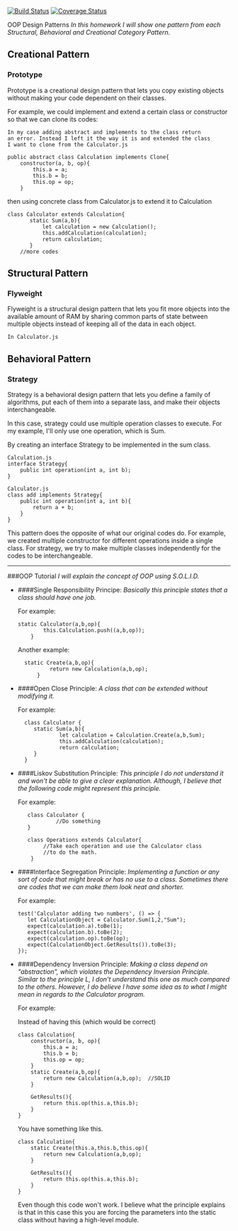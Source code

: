 [![Build Status](https://travis-ci.org/andyrm8052/basic_calculator_OOP.svg?branch=main)](https://travis-ci.org/andyrm8052/basic_calculator_OOP) [![Coverage Status](https://coveralls.io/repos/github/andyrm8052/basic_calculator_OOP/badge.svg?branch=main)](https://coveralls.io/github/andyrm8052/basic_calculator_OOP?branch=main)

OOP Design Patterns
<i>In this homework I will show one pattern from each Structural,
Behavioral and Creational Category Pattern.</i>

## Creational Pattern
### Prototype
Prototype is a creational design pattern that lets you copy 
existing objects without making your code dependent on their 
classes.

For example, we could implement and extend a certain class or
constructor so that we can clone its codes:
```
In my case adding abstract and implements to the class return
an error. Instead I left it the way it is and extended the class
I want to clone from the Calculator.js

public abstract class Calculation implements Clone{
    constructor(a, b, op){
        this.a = a;
        this.b = b;
        this.op = op;
    }

```
then using concrete class from Calculator.js to extend it to Calculation
```
class Calculator extends Calculation{
       static Sum(a,b){
           let calculation = new Calculation();
           this.addCalculation(calculation);
           return calculation;
       }
    //more codes
```

## Structural Pattern
### Flyweight
Flyweight is a structural design pattern that lets you fit 
more objects into the available amount of RAM by sharing 
common parts of state between multiple objects instead of 
keeping all of the data in each object.
```
In Calculator.js
```
## Behavioral Pattern
### Strategy
Strategy is a behavioral design pattern that lets you define 
a family of algorithms, put each of them into a separate 
lass, and make their objects interchangeable.

In this case, strategy could use multiple operation classes to execute.
For my example, I'll only use one operation, which is Sum.

By creating an interface Strategy to be implemented in the sum class.
```
Calculation.js
interface Strategy{
    public int operation(int a, int b);
}

Calculator.js
class add implements Strategy{
    public int operation(int a, int b){
        return a + b;
    }
}

```
This pattern does the opposite of what our original codes do.
For example, we created multiple constructor for different operations
inside a single class. For strategy, we try to make multiple
classes independently for the codes to be interchangeable. 

-----------------------------------------------------------------
###OOP Tutorial
<i>I will explain the concept of OOP using S.O.L.I.D.</i>
<br>
* ####Single Responsibility Principe:
    <i>Basically this principle states that a class should
    have one job.</i>
    
    For example:
    ```
    static Calculator(a,b,op){
            this.Calculation.push((a,b,op));
        }
    ```
    Another example:
    ```
      static Create(a,b,op){
              return new Calculation(a,b,op);
          }
    ```
* ####Open Close Principle:
    <i>A class that can be extended without modifying it.</i>
    
    For example:
    ```
      class Calculator {
         static Sum(a,b){
                 let calculation = Calculation.Create(a,b,Sum);
                 this.addCalculation(calculation);
                 return calculation;
         }
      }
    ```
* ####Liskov Substitution Principle:
    <i>This principle I do not understand it and won't be able to give
    a clear explanation. Although, I believe that the following code might
    represent this principle.</i>
    
    For example:
    
    ```
       class Calculator {
                //Do something    
       }
        
       class Operations extends Calculator{
            //Take each operation and use the Calculator class
            //to do the math.
        }
    ```
* ####Interface Segregation Principle:
    <i>Implementing a function or any sort of code that might break
    or has no use to a class. Sometimes there are codes that we can
    make them look neat and shorter.</i>
    
    For example:
     ```
    test('Calculator adding two numbers', () => {
        let CalculationObject = Calculator.Sum(1,2,"Sum");
        expect(calculation.a).toBe(1);
        expect(calculation.b).toBe(2);
        expect(calculation.op).toBe(op);
        expect(CalculationObject.GetResults()).toBe(3);
    });
     ```
* ####Dependency Inversion Principle:
    <i>Making a class depend on "abstraction", which violates the 
    Dependency Inversion Principle. Similar to the principle L,
    I don't understand this one as much compared to the others.
    However, I do believe I have some idea as to what I might
    mean in regards to the Calculator program.</i>

    For example:
    
    Instead of having this (which would be correct)
    ```
    class Calculation{
        constructor(a, b, op){
            this.a = a;
            this.b = b;
            this.op = op;
        }
        static Create(a,b,op){
            return new Calculation(a,b,op);  //SOLID
        }
    
        GetResults(){
            return this.op(this.a,this.b);
        }
    }
    ```
    You have something like this.
    ```
    class Calculation{
        static Create(this.a,this.b,this.op){
            return new Calculation(a,b,op);
        }
    
        GetResults(){
            return this.op(this.a,this.b);
        }
    }
    ```
    Even though this code won't work. I believe what the
    principle explains is that in this case this you are
    forcing the parameters into the static class without
    having a high-level module.       
